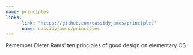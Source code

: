 ```yaml
---
name: principles
links: 
    - link: "https://github.com/cassidyjames/principles"
      name: cassidyjames/principles
---
```

<p>Remember Dieter Rams' ten principles of good design on elementary OS.</p>
